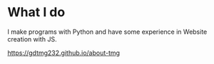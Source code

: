# What I do

I make programs with Python and have some experience in Website creation with JS.

https://gdtmg232.github.io/about-tmg
